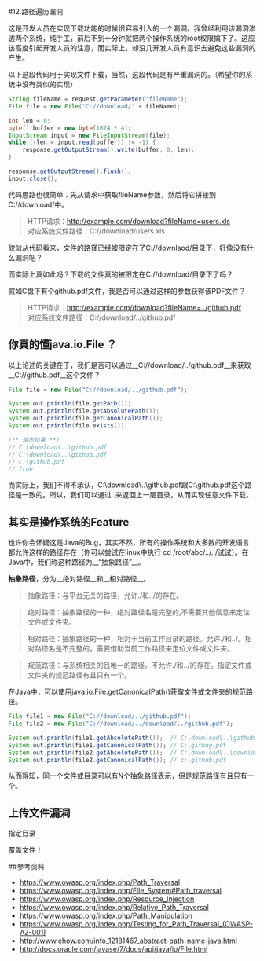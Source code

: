 #12.路径遍历漏洞

这是开发人员在实现下载功能的时候很容易引入的一个漏洞。我曾经利用该漏洞渗透两个系统，纯手工，前后不到十分钟就把两个操作系统的root权限擒下了。这应该高度引起开发人员的注意，而实际上，却没几开发人员有意识去避免这些漏洞的产生。
  
以下这段代码用于实现文件下载，当然，这段代码是有严重漏洞的。（希望你的系统中没有类似的实现）
  
```java
String fileName = request.getParameter("fileName");
File file = new File("C://download/" + fileName);

int len = 0;
byte[] buffer = new byte[1024 * 4];
InputStream input = new FileInputStream(file);
while ((len = input.read(buffer)) != -1) {
	response.getOutputStream().write(buffer, 0, len);
}

response.getOutputStream().flush();
input.close();
```
	
代码思路也很简单：先从请求中获取fileName参数，然后将它拼接到C://download/中。

> HTTP请求：http://example.com/download?fileName=users.xls <br>
> 对应系统文件路径：C://download/users.xls

貌似从代码看来，文件的路径已经被限定在了C://downlaod/目录下，好像没有什么漏洞吧？
	
而实际上真如此吗？下载的文件真的被限定在C://download/目录下了吗？

假如C盘下有个github.pdf文件，我是否可以通过这样的参数获得该PDF文件？

> HTTP请求：http://example.com/download?fileName=../github.pdf <br>
> 对应系统文件路径：C://download/../github.pdf

## 你真的懂java.io.File ？

以上论述的关键在于，我们是否可以通过__C://download/../github.pdf__来获取__C://github.pdf__这个文件？

```java
File file = new File("C://download/../github.pdf");

System.out.println(file.getPath());
System.out.println(file.getAbsolutePath());
System.out.println(file.getCanonicalPath());
System.out.println(file.exists());

/** 输出结果 **/
// C:\download\..\github.pdf
// C:\download\..\github.pdf
// C:\github.pdf
// true
```

而实际上，我们不得不承认，C:\\download\\..\\github.pdf跟C:\\github.pdf这个路径是一致的。所以，我们可以通过..来返回上一层目录，从而实现任意文件下载。

## 其实是操作系统的Feature

也许你会怀疑这是Java的Bug，其实不然，所有的操作系统和大多数的开发语言都允许这样的路径存在（你可以尝试在linux中执行 cd /root/abc/../../试试）。在Java中，我们称这种路径为__“抽象路径”__。

__抽象路径__，分为__绝对路径__和__相对路径__。

> 抽象路径：与平台无关的路径，允许./和../的存在。

> 绝对路径：抽象路径的一种，绝对路径名是完整的,不需要其他信息来定位文件或文件夹。

> 相对路径：抽象路径的一种，相对于当前工作目录的路径。允许./和../。相对路径名是不完整的，需要借助当前工作路径来定位文件或文件夹。

> 规范路径：与系统相关的且唯一的路径。不允许./和../的存在。指定文件或文件夹的规范路径有且只有一个。

在Java中，可以使用java.io.File.getCanonicalPath()获取文件或文件夹的规范路径。

```java
File file1 = new File("C://download/../github.pdf");
File file2 = new File("C://download/../download/../github.pdf");

System.out.println(file1.getAbsolutePath());  // C:\download\..\github.pdf
System.out.println(file1.getCanonicalPath()); // C:\githug.pdf
System.out.println(file2.getAbsolutePath());  // C:\download\..\download\..\github.pdf
System.out.println(file2.getCanonicalPath()); // c:\github.pdf
```

从而得知，同一个文件或目录可以有N个抽象路径表示，但是规范路径有且只有一个。

## 上传文件漏洞

指定目录

覆盖文件！

##参考资料

 * https://www.owasp.org/index.php/Path_Traversal
 * https://www.owasp.org/index.php/File_System#Path_traversal
 * https://www.owasp.org/index.php/Resource_Injection
 * https://www.owasp.org/index.php/Relative_Path_Traversal
 * https://www.owasp.org/index.php/Path_Manipulation
 * https://www.owasp.org/index.php/Testing_for_Path_Traversal_(OWASP-AZ-001)
 * http://www.ehow.com/info_12181467_abstract-path-name-java.html
 * http://docs.oracle.com/javase/7/docs/api/java/io/File.html

